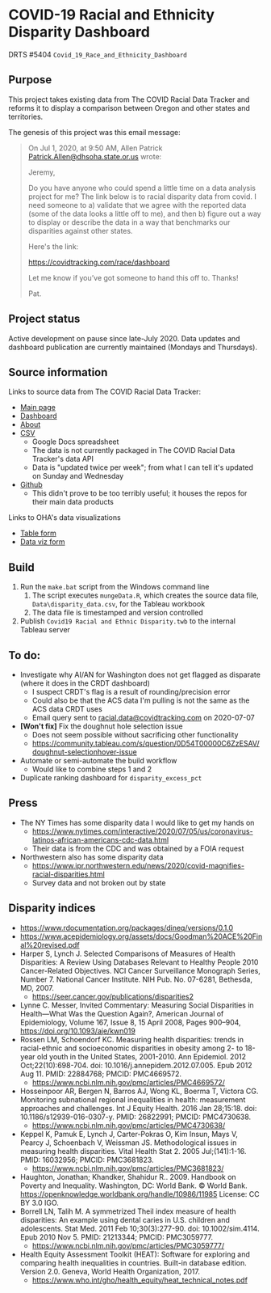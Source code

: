 # COVID-19 Racial and Ethnicity Disparity Dashboard

DRTS #5404 `Covid_19_Race_and_Ethnicity_Dashboard`


## Purpose

This project takes existing data from The COVID Racial Data Tracker and reforms
it to display a comparison between Oregon and other states and territories.

The genesis of this project was this email message:

> On Jul 1, 2020, at 9:50 AM, Allen Patrick <Patrick.Allen@dhsoha.state.or.us> wrote:
> 
> Jeremy,
> 
> Do you have anyone who could spend a little time on a data analysis project for
> me? The link below is to racial disparity data from covid. I need someone to a)
> validate that we agree with the reported data (some of the data looks a little
> off to me), and then b) figure out a way to display or describe the data in a
> way that benchmarks our disparities against other states.
> 
> Here's the link:
> 
> https://covidtracking.com/race/dashboard
> 
> Let me know if you’ve got someone to hand this off to. Thanks!
> 
> Pat.


## Project status

Active development on pause since late-July 2020.
Data updates and dashboard publication are currently maintained (Mondays and Thursdays).


## Source information

Links to source data from The COVID Racial Data Tracker:

* [Main page](https://covidtracking.com/race)
* [Dashboard](https://covidtracking.com/race/dashboard/)
* [About](https://covidtracking.com/race/about)
* [CSV](https://docs.google.com/spreadsheets/d/e/2PACX-1vR_xmYt4ACPDZCDJcY12kCiMiH0ODyx3E1ZvgOHB8ae1tRcjXbs_yWBOA4j4uoCEADVfC1PS2jYO68B/pub?gid=43720681&single=true&output=csv)
  * Google Docs spreadsheet
  * The data is not currently packaged in The COVID Racial Data Tracker's data API
  * Data is "updated twice per week"; from what I can tell it's updated on Sunday and Wednesday
* [Github](https://github.com/COVID19Tracking)
  * This didn't prove to be too terribly useful; it houses the repos for their main data products

Links to OHA's data visualizations

* [Table form](https://public.tableau.com/profile/oregon.health.authority.covid.19#!/vizhome/OregonCOVID-19CaseDemographicsandDiseaseSeverityStatewide-SummaryTable/DemographicDataSummaryTable)
* [Data viz form](https://public.tableau.com/profile/oregon.health.authority.covid.19#!/vizhome/OregonCOVID-19CaseDemographicsandDiseaseSeverityStatewide/DemographicData)


## Build

1. Run the `make.bat` script from the Windows command line
   1. The script executes `mungeData.R`, which creates the source data file, `Data\disparity_data.csv`, for the Tableau workbook
   2. The data file is timestamped and version controlled
2. Publish `Covid19 Racial and Ethnic Disparity.twb` to the internal Tableau server


## To do:

* Investigate why AI/AN for Washington does not get flagged as disparate (where it does in the CRDT dashboard)
  * I suspect CRDT's flag is a result of rounding/precision error
  * Could also be that the ACS data I'm pulling is not the same as the ACS data CRDT uses
  * Email query sent to racial.data@covidtracking.com on 2020-07-07
* **[Won't fix]** Fix the doughnut hole selection issue
  * Does not seem possible without sacrificing other functionality
  * https://community.tableau.com/s/question/0D54T00000C6ZzESAV/doughnut-selectionhover-issue
* Automate or semi-automate the build workflow
  * Would like to combine steps 1 and 2
* Duplicate ranking dashboard for `disparity_excess_pct`


## Press

* The NY Times has some disparity data I would like to get my hands on
  * https://www.nytimes.com/interactive/2020/07/05/us/coronavirus-latinos-african-americans-cdc-data.html
  * Their data is from the CDC and was obtained by a FOIA request
* Northwestern also has some disparity data
  * https://www.ipr.northwestern.edu/news/2020/covid-magnifies-racial-disparities.html
  * Survey data and not broken out by state


## Disparity indices

* https://www.rdocumentation.org/packages/dineq/versions/0.1.0
* https://www.acepidemiology.org/assets/docs/Goodman%20ACE%20Final%20revised.pdf
* Harper S, Lynch J. Selected Comparisons of Measures of Health Disparities: A Review Using Databases Relevant to Healthy People 2010 Cancer-Related Objectives. NCI Cancer Surveillance Monograph Series, Number 7. National Cancer Institute. NIH Pub. No. 07-6281, Bethesda, MD, 2007.
  * https://seer.cancer.gov/publications/disparities2
* Lynne C. Messer, Invited Commentary: Measuring Social Disparities in Health—What Was the Question Again?, American Journal of Epidemiology, Volume 167, Issue 8, 15 April 2008, Pages 900–904, https://doi.org/10.1093/aje/kwn019
* Rossen LM, Schoendorf KC. Measuring health disparities: trends in racial-ethnic and socioeconomic disparities in obesity among 2- to 18-year old youth in the United States, 2001-2010. Ann Epidemiol. 2012 Oct;22(10):698-704. doi: 10.1016/j.annepidem.2012.07.005. Epub 2012 Aug 11. PMID: 22884768; PMCID: PMC4669572.
  * https://www.ncbi.nlm.nih.gov/pmc/articles/PMC4669572/
* Hosseinpoor AR, Bergen N, Barros AJ, Wong KL, Boerma T, Victora CG. Monitoring subnational regional inequalities in health: measurement approaches and challenges. Int J Equity Health. 2016 Jan 28;15:18. doi: 10.1186/s12939-016-0307-y. PMID: 26822991; PMCID: PMC4730638.
  * https://www.ncbi.nlm.nih.gov/pmc/articles/PMC4730638/
* Keppel K, Pamuk E, Lynch J, Carter-Pokras O, Kim Insun, Mays V, Pearcy J, Schoenbach V, Weissman JS. Methodological issues in measuring health disparities. Vital Health Stat 2. 2005 Jul;(141):1-16. PMID: 16032956; PMCID: PMC3681823.
  * https://www.ncbi.nlm.nih.gov/pmc/articles/PMC3681823/
* Haughton, Jonathan; Khandker, Shahidur R.. 2009. Handbook on Poverty and Inequality. Washington, DC: World Bank. © World Bank. https://openknowledge.worldbank.org/handle/10986/11985 License: CC BY 3.0 IGO.
* Borrell LN, Talih M. A symmetrized Theil index measure of health disparities: An example using dental caries in U.S. children and adolescents. Stat Med. 2011 Feb 10;30(3):277-90. doi: 10.1002/sim.4114. Epub 2010 Nov 5. PMID: 21213344; PMCID: PMC3059777.
  * https://www.ncbi.nlm.nih.gov/pmc/articles/PMC3059777/
* Health Equity Assessment Toolkit (HEAT): Software for exploring and comparing health inequalities in countries. Built-in database edition. Version 2.0. Geneva, World Health Organization, 2017.
  * https://www.who.int/gho/health_equity/heat_technical_notes.pdf
